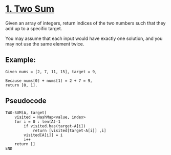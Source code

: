 # [1. Two Sum](https://leetcode.com/problems/two-sum/)

Given an array of integers, return indices of the two numbers such that they add up to a specific target.

You may assume that each input would have exactly one solution, and you may not use the same element twice.

## Example:

```
Given nums = [2, 7, 11, 15], target = 9,

Because nums[0] + nums[1] = 2 + 7 = 9,
return [0, 1].
```

## Pseudocode

```
TWO-SUM(A, target)
    visited = HashMap<value, index>
    for i = 0 : len(A)-1
        if visited.has(target-A[i])
            return [visited[target-A[i]] ,i]
        visited[A[i]] = i
        i++
    return []
END
```
